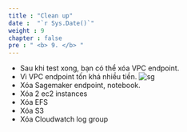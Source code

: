 ```yaml
---
title : "Clean up"
date :  "`r Sys.Date()`" 
weight : 9
chapter : false
pre : " <b> 9. </b> "
---
```


* Sau khi test xong, bạn có thể xóa VPC endpoint. 
* Vì VPC endpoint tốn khá nhiều tiền.
![sg](/ws1/images/5.fwd/5.11.png) 
* Xóa Sagemaker endpoint, notebook.
* Xóa 2 ec2 instances
* Xóa EFS
* Xóa S3
* Xóa Cloudwatch log group